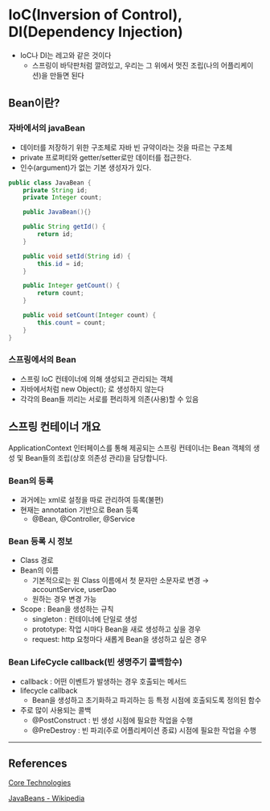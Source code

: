 # IoC(Inversion of Control), DI(Dependency Injection)

- IoC나 DI는 레고와 같은 것이다
    - 스프링이 바닥판처럼 깔려있고, 우리는 그 위에서 멋진 조립(나의 어플리케이션)을 만들면 된다

## Bean이란?

### 자바에서의 javaBean

- 데이터를 저장하기 위한 구조체로 자바 빈 규약이라는 것을 따르는 구조체
- private 프로퍼티와 getter/setter로만 데이터를 접근한다.
- 인수(argument)가 없는 기본 생성자가 있다.

```java
public class JavaBean {
	private String id;
	private Integer count;

	public JavaBean(){}

	public String getId() {
		return id;
	}

	public void setId(String id) {
		this.id = id;
	}

	public Integer getCount() {
		return count;
	}

	public void setCount(Integer count) {
		this.count = count;
	}
}
```

### 스프링에서의 Bean

- 스프링 IoC 컨테이너에 의해 생성되고 관리되는 객체
- 자바에서처럼 new Object(); 로 생성하지 않는다
- 각각의 Bean들 끼리는 서로를 편리하게 의존(사용)할 수 있음

## 스프링 컨테이너 개요

ApplicationContext 인터페이스를 통해 제공되는 스프링 컨테이너는 Bean 객체의 생성 및 Bean들의 조립(상호 의존성 관리)을 담당합니다.

### Bean의 등록

- 과거에는 xml로 설정을 따로 관리하여 등록(불편)
- 현재는 annotation 기반으로 Bean 등록
    - @Bean, @Controller, @Service

### Bean 등록 시 정보

- Class 경로
- Bean의 이름
    - 기본적으로는 원 Class 이름에서 첫 문자만 소문자로 변경  → accountService, userDao
    - 원하는 경우 변경 가능
- Scope : Bean을 생성하는 규칙
    - singleton : 컨테이너에 단일로 생성
    - prototype: 작업 시마다 Bean을 새로 생성하고 싶을 경우
    - request: http 요청마다 새롭게 Bean을 생성하고 싶은 경우

### Bean LifeCycle callback(빈 생명주기 콜백함수)

- callback : 어떤 이벤트가 발생하는 경우 호출되는 메서드
- lifecycle callback
    - Bean을 생성하고 초기화하고 파괴하는 등 특정 시점에 호출되도록 정의된 함수
- 주로 많이 사용되는 콜백
    - @PostConstruct : 빈 생성 시점에 필요한 작업을 수행
    - @PreDestroy : 빈 파괴(주로 어플리케이션 종료) 시점에 필요한 작업을 수행

---

## References

[Core Technologies](https://docs.spring.io/spring-framework/docs/current/reference/html/core.html#beans)

[JavaBeans - Wikipedia](https://en.wikipedia.org/wiki/JavaBeans)